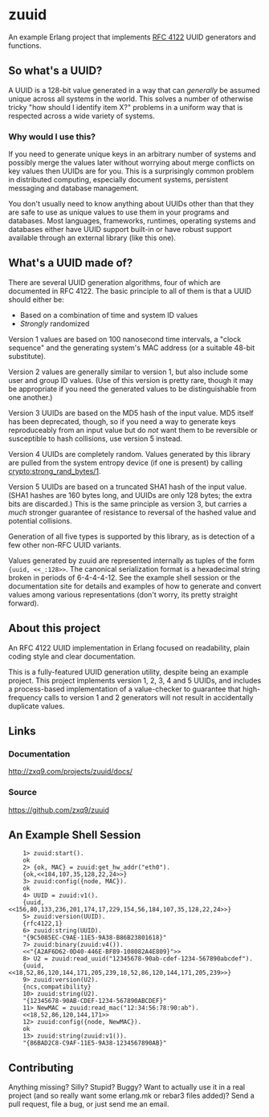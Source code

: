# zuuid
An example Erlang project that implements [RFC 4122](http://tools.ietf.org/html/rfc4122) UUID generators and functions.

## So what's a UUID?
A UUID is a 128-bit value generated in a way that can *generally* be assumed
unique across all systems in the world. This solves a number of otherwise tricky
"how should I identify item X?" problems in a uniform way that is respected across
a wide variety of systems.

### Why would I use this?
If you need to generate unique keys in an arbitrary number of systems and possibly
merge the values later without worrying about merge conflicts on key values then
UUIDs are for you. This is a surprisingly common problem in distributed computing,
especially document systems, persistent messaging and database management.

You don't usually need to know anything about UUIDs other than that they are safe
to use as unique values to use them in your programs and databases. Most languages,
frameworks, runtimes, operating systems and databases either have UUID support
built-in or have robust support available through an external library (like this one).

## What's a UUID made of?
There are several UUID generation algorithms, four of which are documented in RFC 4122.
The basic principle to all of them is that a UUID should either be:

- Based on a combination of time and system ID values
- *Strongly* randomized

Version 1 values are based on 100 nanosecond time intervals, a "clock sequence" and
the generating system's MAC address (or a suitable 48-bit substitute).

Version 2 values are generally similar to version 1, but also include some user and
group ID values. (Use of this version is pretty rare, though it may be appropriate
if you need the generated values to be distinguishable from one another.)

Version 3 UUIDs are based on the MD5 hash of the input value. MD5 itself has been
deprecated, though, so if you need a way to generate keys reproduceably from an input
value but do *not* want them to be reversible or susceptible to hash collisions, use
version 5 instead.

Version 4 UUIDs are completely random. Values generated by this library are pulled from
the system entropy device (if one is present) by calling
[crypto:strong_rand_bytes/1](http://zxq9.com/erlang/docs/reg/18.0/lib/crypto-3.6/doc/html/crypto.html#strong_rand_bytes-1).

Version 5 UUIDs are based on a truncated SHA1 hash of the input value. (SHA1 hashes are
160 bytes long, and UUIDs are only 128 bytes; the extra bits are discarded.) This is
the same principle as version 3, but carries a *much* stronger guarantee of resistance
to reversal of the hashed value and potential collisions.

Generation of all five types is supported by this library, as is detection of a few
other non-RFC UUID variants.

Values generated by zuuid are represented internally as tuples of the form `{uuid, <<_:128>>`.
The canonical serialization format is a hexadecimal string broken in periods of 6-4-4-4-12.
See the example shell session or the documentation site for details and examples of how
to generate and convert values among various representations (don't worry, its pretty
straight forward).

## About this project
An RFC 4122 UUID implementation in Erlang focused on readability, plain coding style
and clear documentation.

This is a fully-featured UUID generation utility, despite being an example project.
This project implements version 1, 2, 3, 4 and 5 UUIDs, and includes a process-based
implementation of a value-checker to guarantee that high-frequency calls to version
1 and 2 generators will not result in accidentally duplicate values.

## Links

### Documentation
http://zxq9.com/projects/zuuid/docs/

### Source
https://github.com/zxq9/zuuid

## An Example Shell Session

```
    1> zuuid:start().
    ok
    2> {ok, MAC} = zuuid:get_hw_addr("eth0").
    {ok,<<184,107,35,128,22,24>>}
    3> zuuid:config({node, MAC}).
    ok
    4> UUID = zuuid:v1().
    {uuid,<<156,80,133,236,201,174,17,229,154,56,184,107,35,128,22,24>>}
    5> zuuid:version(UUID).
    {rfc4122,1}
    6> zuuid:string(UUID).
    "{9C5085EC-C9AE-11E5-9A38-B86B23801618}"
    7> zuuid:binary(zuuid:v4()).
    <<"{A2AF6D62-0D40-446E-BF89-108082A4E809}">>
    8> U2 = zuuid:read_uuid("12345678-90ab-cdef-1234-567890abcdef").
    {uuid,<<18,52,86,120,144,171,205,239,18,52,86,120,144,171,205,239>>}
    9> zuuid:version(U2).
    {ncs,compatibility}
    10> zuuid:string(U2).
    "{12345678-90AB-CDEF-1234-567890ABCDEF}"
    11> NewMAC = zuuid:read_mac("12:34:56:78:90:ab").
    <<18,52,86,120,144,171>>
    12> zuuid:config({node, NewMAC}).
    ok
    13> zuuid:string(zuuid:v1()).
    "{86BAD2C8-C9AF-11E5-9A38-1234567890AB}"
```

## Contributing
Anything missing? Silly? Stupid? Buggy? Want to actually use it in a real project (and
so really want some erlang.mk or rebar3 files added)? Send a pull request, file a bug,
or just send me an email.
